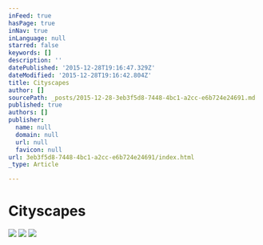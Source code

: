 ```yaml
---
inFeed: true
hasPage: true
inNav: true
inLanguage: null
starred: false
keywords: []
description: ''
datePublished: '2015-12-28T19:16:47.329Z'
dateModified: '2015-12-28T19:16:42.804Z'
title: Cityscapes
author: []
sourcePath: _posts/2015-12-28-3eb3f5d8-7448-4bc1-a2cc-e6b724e24691.md
published: true
authors: []
publisher:
  name: null
  domain: null
  url: null
  favicon: null
url: 3eb3f5d8-7448-4bc1-a2cc-e6b724e24691/index.html
_type: Article

---
```

# **Cityscapes**
![](https://s3-us-west-2.amazonaws.com/the-grid-img/p/a67290ce6daf61cbe956bf2fe74de425d7995696.jpg)
![](https://the-grid-user-content.s3-us-west-2.amazonaws.com/45b54175-ab89-4bdc-b3f8-270f20e40294.jpg)
![](https://s3-us-west-2.amazonaws.com/the-grid-img/p/2caa42688cc798b7f98d067bceb4fc285090b62b.jpg)